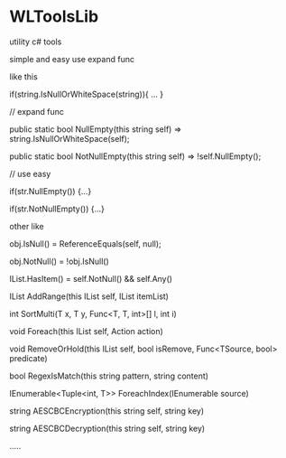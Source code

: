 # WLToolsLib

utility c# tools

simple and easy use expand func

like this

if(string.IsNullOrWhiteSpace(string)){
...
}

// expand func

public static bool NullEmpty(this string self) => string.IsNullOrWhiteSpace(self);

public static bool NotNullEmpty(this string self) => !self.NullEmpty();

// use easy

if(str.NullEmpty()) {...}

if(str.NotNullEmpty()) {...}

other like

obj.IsNull() = ReferenceEquals(self, null);

obj.NotNull() = !obj.IsNull()

IList.HasItem() = self.NotNull() && self.Any()

IList<T> AddRange<T>(this IList<T> self, IList<T> itemList)

int SortMulti<T>(T x, T y, Func<T, T, int>[] l, int i)

void Foreach<TData>(this IList<TData> self, Action<TData> action)

void RemoveOrHold<TSource>(this IList<TSource> self, bool isRemove, Func<TSource, bool> predicate)

bool RegexIsMatch(this string pattern, string content)

IEnumerable<Tuple<int, T>> ForeachIndex<T>(IEnumerable<T> source)

string AESCBCEncryption(this string self, string key)

string AESCBCDecryption(this string self, string key)

.....

